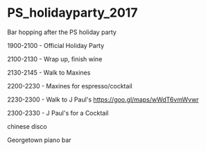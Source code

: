# PS_holidayparty_2017
Bar hopping after the PS holiday party


1900-2100 - Official Holiday Party

2100-2130 - Wrap up, finish wine

2130-2145 - Walk to Maxines

2200-2230 - Maxines for espresso/cocktail

2230-2300 - Walk to J Paul's https://goo.gl/maps/wWdT6vmWvwr

2300-2330 - J Paul's for a Cocktail 

chinese disco

Georgetown piano bar
